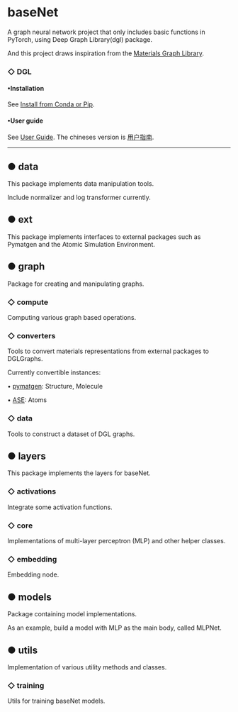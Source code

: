# baseNet

A graph neural network project that only includes basic functions in PyTorch, using Deep Graph Library(dgl) package.

And this project draws inspiration from the [Materials Graph Library](https://github.com/materialsvirtuallab/matgl).

### ◇ DGL

#### •Installation

See [Install from Conda or Pip](https://www.dgl.ai/pages/start.html).

#### •User guide

See [User Guide](https://docs.dgl.ai/en/1.1.x/guide/index.html). The chineses version
is [用户指南](https://docs.dgl.ai/en/1.1.x/guide_cn/index.html).

---

## ● data

This package implements data manipulation tools.

Include normalizer and log transformer currently.

## ● ext

This package implements interfaces to external packages such as Pymatgen and the Atomic Simulation Environment.

## ● graph

Package for creating and manipulating graphs.

### ◇ compute

Computing various graph based operations.

### ◇ converters

Tools to convert materials representations from external packages to DGLGraphs.

Currently convertible instances:

• [pymatgen](https://pymatgen.org/pymatgen.html): Structure, Molecule

• [ASE](https://wiki.fysik.dtu.dk/ase/ase/ase.html): Atoms

### ◇ data

Tools to construct a dataset of DGL graphs.

## ● layers

This package implements the layers for baseNet.

### ◇ activations

Integrate some activation functions.

### ◇ core

Implementations of multi-layer perceptron (MLP) and other helper classes.

### ◇ embedding

Embedding node.

## ● models

Package containing model implementations.

As an example, build a model with MLP as the main body, called MLPNet.

## ● utils

Implementation of various utility methods and classes.

### ◇ training

Utils for training baseNet models.